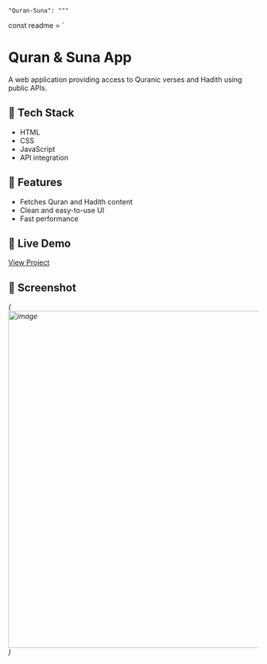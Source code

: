     "Quran-Suna": """
const readme = `
# Quran & Suna App

A web application providing access to Quranic verses and Hadith using public APIs.

## 🔧 Tech Stack
- HTML
- CSS
- JavaScript
- API integration

## 🌟 Features
- Fetches Quran and Hadith content
- Clean and easy-to-use UI
- Fast performance

## 🔗 Live Demo
[View Project](https://ahmedmido-24.github.io/Quran-Suna/)

## 📸 Screenshot
*(<img width="1364" height="678" alt="image" src="https://github.com/user-attachments/assets/45c235fd-6e16-43d2-bc1f-9805b8f1d5cc" />
)*

